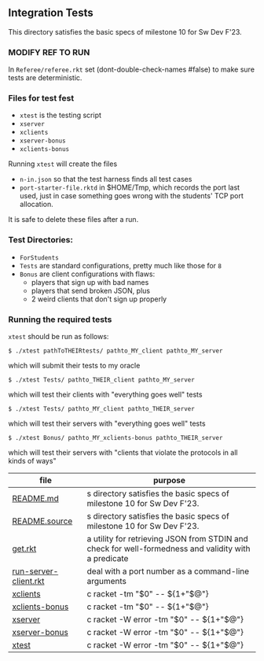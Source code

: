 ## Integration Tests

This directory satisfies the basic specs of milestone 10 for Sw Dev F'23.

### MODIFY REF TO RUN

In `Referee/referee.rkt` set (dont-double-check-names #false) to make sure tests are deterministic. 


### Files for test fest

- `xtest` is the testing script 
- `xserver` 
- `xclients`
- `xserver-bonus` 
- `xclients-bonus`

Running `xtest` will create the files 

- `n-in.json` so that the test harness finds all test cases 
- `port-starter-file.rktd` in $HOME/Tmp, which records the port last used, 
  just in case something goes wrong with the students' TCP port allocation.

It is safe to delete these files after a run.  

### Test Directories:

- `ForStudents` 
- `Tests` are standard configurations, pretty much like those for `8`
- `Bonus` are client configurations with flaws:
  - players that sign up with bad names
  - players that send broken JSON, plus
  - 2 weird clients that don't sign up properly
  
### Running the required tests

`xtest` should be run as follows: 

```
$ ./xtest pathToTHEIRtests/ pathto_MY_client pathto_MY_server 
```
which will submit their tests to my oracle

```
$ ./xtest Tests/ pathto_THEIR_client pathto_MY_server 
```
which will test their clients with "everything goes well" tests

```
$ ./xtest Tests/ pathto_MY_client pathto_THEIR_server
```
which will test their servers with "everything goes well" tests

```
$ ./xtest Bonus/ pathto_MY_xclients-bonus pathto_THEIR_server
```
which will test their servers with "clients that violate the protocols
in all kinds of ways" 

| file | purpose |
|--------------------- | ------- |
| [README.md](README.md) | s directory satisfies the basic specs of milestone 10 for Sw Dev F'23. | 
| [README.source](README.source) | s directory satisfies the basic specs of milestone 10 for Sw Dev F'23. | 
| [get.rkt](get.rkt) | a utility for retrieving JSON from STDIN and check for well-formedness and validity with a predicate | 
| [run-server-client.rkt](run-server-client.rkt) | deal with a port number as a command-line arguments | 
| [xclients](xclients) | c racket -tm "$0" -- ${1+"$@"} | 
| [xclients-bonus](xclients-bonus) | c racket -tm "$0" -- ${1+"$@"} | 
| [xserver](xserver) | c racket -W error -tm "$0" -- ${1+"$@"} | 
| [xserver-bonus](xserver-bonus) | c racket -W error -tm "$0" -- ${1+"$@"} | 
| [xtest](xtest) | c racket -W error -tm "$0" -- ${1+"$@"} | 

